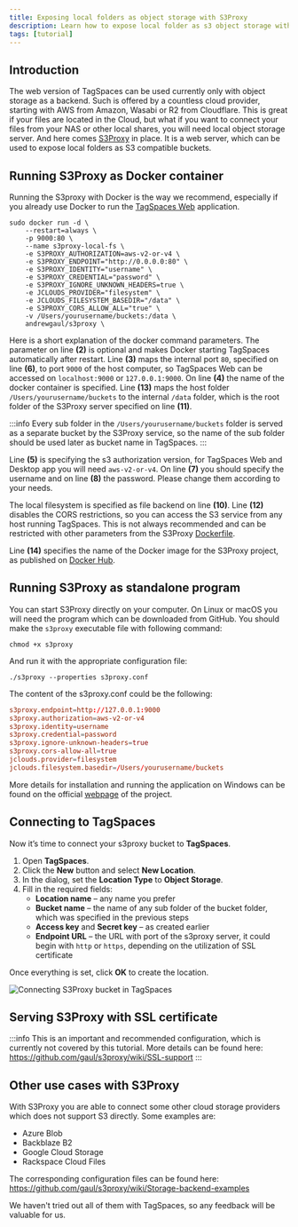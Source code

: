 ```yaml
---
title: Exposing local folders as object storage with S3Proxy
description: Learn how to expose local folder as s3 object storage with S3Proxy
tags: [tutorial]
---
```


## Introduction

The web version of TagSpaces can be used currently only with object storage as a backend. Such is offered by a countless cloud provider, starting with AWS from Amazon, Wasabi or R2 from Cloudflare. This is great if your files are located in the Cloud, but what if you want to connect your files from your NAS or other local shares, you will need local object storage server. And here comes [S3Proxy](https://github.com/gaul/s3proxy) in place. It is a web server, which can be used to expose local folders as S3 compatible buckets.

## Running S3Proxy as Docker container

Running the S3proxy with Docker is the way we recommend, especially if you already use Docker to run the [TagSpaces Web](/tutorials/tagspaces-web-docker) application.

```docker showLineNumbers
sudo docker run -d \
    --restart=always \
    -p 9000:80 \
    --name s3proxy-local-fs \
    -e S3PROXY_AUTHORIZATION=aws-v2-or-v4 \
    -e S3PROXY_ENDPOINT="http://0.0.0.0:80" \
    -e S3PROXY_IDENTITY="username" \
    -e S3PROXY_CREDENTIAL="password" \
    -e S3PROXY_IGNORE_UNKNOWN_HEADERS=true \
    -e JCLOUDS_PROVIDER="filesystem" \
    -e JCLOUDS_FILESYSTEM_BASEDIR="/data" \
    -e S3PROXY_CORS_ALLOW_ALL="true" \
    -v /Users/yourusername/buckets:/data \
    andrewgaul/s3proxy \
```

Here is a short explanation of the docker command parameters. The parameter on line **(2)** is optional and makes Docker starting TagSpaces automatically after restart. Line **(3)** maps the internal port `80`, specified on line **(6)**, to port `9000` of the host computer, so TagSpaces Web can be accessed on `localhost:9000` or `127.0.0.1:9000`. On line **(4)** the name of the docker container is specified. Line **(13)** maps the host folder `/Users/yourusername/buckets` to the internal `/data` folder, which is the root folder of the S3Proxy server specified on line **(11)**.

:::info
Every sub folder in the `/Users/yourusername/buckets` folder is served as a separate bucket by the S3Proxy service, so the name of the sub folder should be used later as bucket name in TagSpaces.
:::

Line **(5)** is specifying the s3 authorization version, for TagSpaces Web and Desktop app you will need `aws-v2-or-v4`. On line **(7)** you should specify the username and on line **(8)** the password. Please change them according to your needs.

The local filesystem is specified as file backend on line **(10)**. Line **(12)** disables the CORS restrictions, so you can access the S3 service from any host running TagSpaces. This is not always recommended and can be restricted with other parameters from the S3Proxy [Dockerfile](https://github.com/gaul/s3proxy/blob/master/Dockerfile).

Line **(14)** specifies the name of the Docker image for the S3Proxy project, as published on [Docker Hub](https://hub.docker.com/r/andrewgaul/s3proxy/).

## Running S3Proxy as standalone program

You can start S3Proxy directly on your computer. On Linux or macOS you will need the program which can be downloaded from GitHub. You should make the `s3proxy` executable file with following command:

```
chmod +x s3proxy
```

And run it with the appropriate configuration file:

```
./s3proxy --properties s3proxy.conf
```

The content of the s3proxy.conf could be the following:

```conf showLineNumbers title="s3proxy.conf"
s3proxy.endpoint=http://127.0.0.1:9000
s3proxy.authorization=aws-v2-or-v4
s3proxy.identity=username
s3proxy.credential=password
s3proxy.ignore-unknown-headers=true
s3proxy.cors-allow-all=true
jclouds.provider=filesystem
jclouds.filesystem.basedir=/Users/yourusername/buckets
```

More details for installation and running the application on Windows can be found on the official [webpage](https://github.com/gaul/s3proxy) of the project.

## Connecting to TagSpaces

Now it’s time to connect your s3proxy bucket to **TagSpaces**.

1. Open **TagSpaces**.
2. Click the **New** button and select **New Location**.
3. In the dialog, set the **Location Type** to **Object Storage**.
4. Fill in the required fields:
   - **Location name** – any name you prefer
   - **Bucket name** – the name of any sub folder of the bucket folder, which was specified in the previous steps
   - **Access key** and **Secret key** – as created earlier
   - **Endpoint URL** – the URL with port of the s3proxy server, it could begin with `http` or `https`, depending on the utilization of SSL certificate

Once everything is set, click **OK** to create the location.

![Connecting S3Proxy bucket in TagSpaces](/media/locations/create-s3proxy-location.avif)

## Serving S3Proxy with SSL certificate

:::info
This is an important and recommended configuration, which is currently not covered by this tutorial. More details can be found here: https://github.com/gaul/s3proxy/wiki/SSL-support
:::

## Other use cases with S3Proxy

With S3Proxy you are able to connect some other cloud storage providers which does not support S3 directly. Some examples are:

- Azure Blob
- Backblaze B2
- Google Cloud Storage
- Rackspace Cloud Files

The corresponding configuration files can be found here: https://github.com/gaul/s3proxy/wiki/Storage-backend-examples

We haven't tried out all of them with TagSpaces, so any feedback will be valuable for us.
